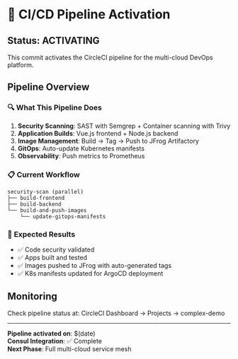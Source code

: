 # 🚀 CI/CD Pipeline Activation

## Status: ACTIVATING

This commit activates the CircleCI pipeline for the multi-cloud DevOps platform.

## Pipeline Overview

### 🔍 **What This Pipeline Does**
1. **Security Scanning**: SAST with Semgrep + Container scanning with Trivy
2. **Application Builds**: Vue.js frontend + Node.js backend  
3. **Image Management**: Build → Tag → Push to JFrog Artifactory
4. **GitOps**: Auto-update Kubernetes manifests
5. **Observability**: Push metrics to Prometheus

### 📋 **Current Workflow**
```
security-scan (parallel)
├── build-frontend  
├── build-backend
└── build-and-push-images
    └── update-gitops-manifests
```

### 🎯 **Expected Results**
- ✅ Code security validated
- ✅ Apps built and tested
- ✅ Images pushed to JFrog with auto-generated tags
- ✅ K8s manifests updated for ArgoCD deployment

## Monitoring

Check pipeline status at: CircleCI Dashboard → Projects → complex-demo

---

**Pipeline activated on**: $(date)  
**Consul Integration**: ✅ Complete  
**Next Phase**: Full multi-cloud service mesh 